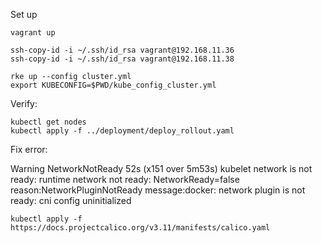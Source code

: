 Set up
```
vagrant up

ssh-copy-id -i ~/.ssh/id_rsa vagrant@192.168.11.36
ssh-copy-id -i ~/.ssh/id_rsa vagrant@192.168.11.38

rke up --config cluster.yml
export KUBECONFIG=$PWD/kube_config_cluster.yml
```

Verify:
```
kubectl get nodes
kubectl apply -f ../deployment/deploy_rollout.yaml
```

Fix error:

Warning  NetworkNotReady  52s (x151 over 5m53s)  kubelet            network is not ready: runtime network not ready: NetworkReady=false reason:NetworkPluginNotReady message:docker: network plugin is not ready: cni config uninitialized

```
kubectl apply -f https://docs.projectcalico.org/v3.11/manifests/calico.yaml
```



